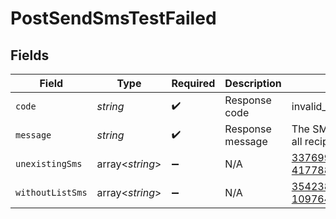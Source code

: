 # PostSendSmsTestFailed


## Fields

| Field                                           | Type                                            | Required                                        | Description                                     | Example                                         |
| ----------------------------------------------- | ----------------------------------------------- | ----------------------------------------------- | ----------------------------------------------- | ----------------------------------------------- |
| `code`                                          | *string*                                        | :heavy_check_mark:                              | Response code                                   | invalid_parameter                               |
| `message`                                       | *string*                                        | :heavy_check_mark:                              | Response message                                | The SMS could not be sent to all recipients     |
| `unexistingSms`                                 | array<*string*>                                 | :heavy_minus_sign:                              | N/A                                             | 337699086644@mailin.com, 41778899954@mailin.com |
| `withoutListSms`                                | array<*string*>                                 | :heavy_minus_sign:                              | N/A                                             | 3542388988@mailin.com, 10976444477@mailin.com   |